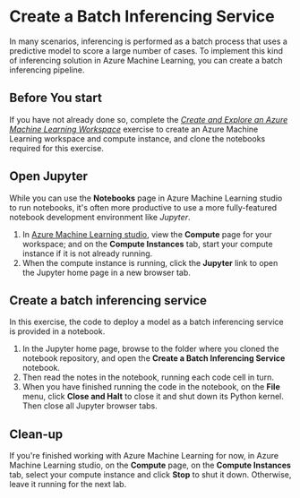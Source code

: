 # Create a Batch Inferencing Service

In many scenarios, inferencing is performed as a batch process that uses a predictive model to score a large number of cases. To implement this kind of inferencing solution in Azure Machine Learning, you can create a batch inferencing pipeline.


## Before You start

If you have not already done so, complete the *[Create and Explore an Azure Machine Learning Workspace](01-create-a-workspace.md)* exercise to create an Azure Machine Learning workspace and compute instance, and clone the notebooks required for this exercise.

## Open Jupyter

While you can use the **Notebooks** page in Azure Machine Learning studio to run notebooks, it's often more productive to use a more fully-featured notebook development environment like *Jupyter*.

1. In [Azure Machine Learning studio](https://ml.azure.com), view the **Compute** page for your workspace; and on the **Compute Instances** tab, start your compute instance if it is not already running.
2. When the compute instance is running, click the **Jupyter** link to open the Jupyter home page in a new browser tab.

## Create a batch inferencing service

In this exercise, the code to deploy a model as a batch inferencing service is provided in a notebook.

1. In the Jupyter home page, browse to the folder where you cloned the notebook repository, and open the **Create a Batch Inferencing Service** notebook.
2. Then read the notes in the notebook, running each code cell in turn.
3. When you have finished running the code in the notebook, on the **File** menu, click **Close and Halt** to close it and shut down its Python kernel. Then close all Jupyter browser tabs.

## Clean-up

If you're finished working with Azure Machine Learning for now, in Azure Machine Learning studio, on the **Compute** page, on the **Compute Instances** tab, select your compute instance and click **Stop** to shut it down. Otherwise, leave it running for the next lab.
